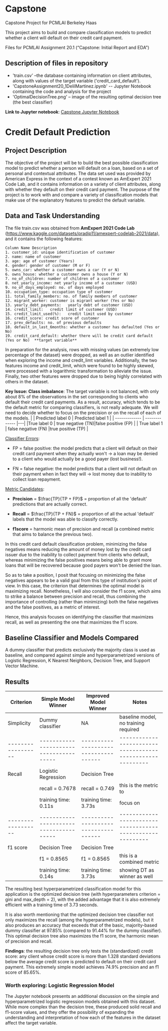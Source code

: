 # Capstone
Capstone Project for PCMLAI Berkeley Haas

This project aims to build and compare classification models to predict whether a client will default on their credit card payment.

Files for PCMLAI Assignment 20.1 (“Capstone: Initial Report and EDA”)

## Description of files in repository
* 'train.csv' –the database containing information on client attributes, along with values of the target variable ('credit_card_default').
* 'CapstoneAssignment20_1DelilMartinez.ipynb' -- Jupyter Notebook containing the code and analysis for the project
* 'OptimalDecisionTree.png' – image of the resulting optimal decision tree (the best classifier)


**Link to Jupyter notebook**: [Capstone Jupyter Notebook](https://github.com/delilx/Capstone/blob/main/CapstoneAssignment20_1_DelilMartinez.ipynb )

# Credit Default Prediction
## Project Description
The objective of the project will be to build the best possible classification model to predict whether a person will default on a loan, based on a set of personal and contextual attributes.
The data set used was provided by American Express in the context of a contest known as AmExpert 2021 Code Lab, and it contains information on a variety of client attributes, along with whether they default on their credit card payment.
The purpose of the project is to work with and compare a variety of classification models that make use of the explanatory features to predict the default variable.

## Data and Task Understanding 
The file train.csv was obtained from **AmExpert 2021 Code Lab** (https://www.kaggle.com/datasets/pradip11/amexpert-codelab-2021/data), and it contains the following features:

```
Column Name	Description
1. customer_id: unique identification of customer
2. name: name of customer
3. age:	age of customer (Years)
4. gender: gender of customer (M or F)
5. owns_car: whether a customer owns a car (Y or N)
6. owns_house: whether a customer owns a house (Y or N)
7. no_of_children: number of children of a customer
8. net_yearly_income: net yearly income of a customer (USD)
9. no_of_days_employed: no. of days employed
10. occupation_type: occupation type of customer
11. total_family_members: no. of family members of customer
12. migrant_worker: customer is migrant worker (Yes or No)
13. yearly_debt_payments:	yearly debt of customer (USD)
14. credit_limit:	credit limit of customer (USD)
15. credit_limit_used(%):	credit limit used by customer
16. credit_score: credit score of customer
17. prev_defaults: no. of previous defaults
18. default_in_last_6months: whether a customer has defaulted (Yes or No)
19. credit_card_default: whether there will be credit card default (Yes or No)  **target variable**
```

In preparation for the analysis, rows with missing values (an extremely low percentage of the dataset) were dropped, as well as an outlier identified when exploring the income and credit_limt variables. Additionally, the two features income and credit_limit, which were found to be highly skewed, were processed with a logarithmic transformation to alleviate the issue. Finally, two other features were dropped due to being highly correlated with others in the dataset.


**Key Issue: Class imbalance**: The target variable is not balanced, with only about 8\% of the observations in the set corresponding to clients who default their credit card payments. As a result, accuracy, which tends to be the default metric for comparing classifiers, is not really adequate. We will need to decide whether to focus on the precision or on the recall of each of the models. 
|      | Predicted label 0      | Predicted label 1 |
| ------------- | ------------- |---|
|True label 0 | true negative (TN)|false positive (FP) |
| True label 1 | false negative (FN) |true positive (TP) |

<u>Classifier Errors</u>:

* FP = false positive: the model predicts that a client will default on their credit card payment when they actually won't $\rightarrow$ a loan may be denied to a client who would actually be a good payer (lost business!).

* FN = false negative: the model predicts that a client will not default on their payment when in fact they will $\rightarrow$ lost money due to inability to collect loan repayment.

<u> Metric Candidates</u>:

* **Precision** = $\frac{TP}{TP + FP}$ = proportion of all the 'default' predictions that are actually correct.


* **Recall** = $\frac{TP}{TP + FN}$ = proportion of all the actual 'default' labels that the model was able to classify correctly.

* **f1score**  = harmonic mean of precision and recall (a combined metric that aims to balance the previous two).

In this credit card default classification problem, minimizing the false negatives means reducing the amount of money lost by the credit card issuer due to the inability to collect payment from clients who default, whereas minimizing the false positives means being able to grant more loans that will be recovered because good payers won't be denied the loan. 

So as to take a position, I posit that focusing on minimizing the false negatives appears to be a valid goal from this type of institution's point of view. In this case, the criterion that determines the optimal model is maximizing recall. Nonetheless, I will also consider the f1 score, which aims to strike a balance between precision and recall, thus combining the importance of controlling (rather than minimizing) both the false negatives and the false positives, as a metric of interest.


Hence, this analysis focuses on identifying the classifier that maximizes recall, as well as presenting the one that maximizes the f1 score.

## Baseline Classifier and Models Compared
A dummy classifier that predicts exclusively the majority class is used as baseline, and compared against simple and hyperparametrized versions of Logistic Regression, K Nearest Neighbors, Decision Tree, and Support Vector Machine.

## Results


|Criterion      |Simple Model Winner      |Improved Model Winner | Notes |
| ------------- | ------------- |---| ---|
|Simplicity| Dummy classifier|NA | baseline model, no training required|
| ------------------ | -------------------------------------- |------------------------------------| ---------------------------------------------------------|
|Recall |Logistic Regression |Decision Tree | |
| | recall = 0.7678 | recall = 0.749 | this is the metric to |
| | training time: 0.11s | training time: 3.73s |focus on |
| ------------------ | -------------------------------------- |------------------------------------| ---------------------------------------------------------|
|f1 score |Decision Tree |Decision Tree | |
| | f1 = 0.8565 | f1 = 0.8565 | this is a combined metric |
| | training time: 0.14s | training time: 3.73s |showing DT as winner as well |

The resulting best hyperparametrized classification model for this application is the optimized decision tree (with hyperparameters criterion = gini and max_depth = 2), with the added advantage that it is also extremely efficient with a training time of 3.73 seconds.

It is also worth mentioning that the optimized decision tree classifier not only maximizes the recall (among the hyperparametrized models), but it also produces an accuracy that exceeds that of the basic, majority-based dummy classifier at 97.85% (compared to 91.44% for the dummy classifier). This optimal decision tree also maximizes the f1 score, the harmonic mean of precision and recall.

**Findings**: the resulting decision tree only tests the (standardized) credit score: any client whose credit score is more than 1.328 standard deviations below the average credit score is predicted to default on their credit card payment.
This extremely simple model achieves 74.9\% precision and an f1 score of 85.65\%.

### Worth exploring: Logistic Regression Model
The Jupyter notebook presents an additional discussion on the simple and hyperparametrized logistic regression models obtained with this dataset. While more complex than the decision tree, these produced solid recall and f1-score values, and they offer the possibility of expanding the understanding and interpretation of how each of the features in the dataset affect the target variable.

